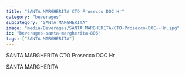 ```yaml
---
title: "SANTA MARGHERITA CTO Prosecco DOC Hr"
category: "beverages"
subcategory: "SANTA MARGHERITA"
image: "media/Beverages/SANTA MARGHERITA/CTO-Prosecco-DOC--Hr.jpg"
id: "beverages-santa-margherita-806"
tags: ["SANTA MARGHERITA"]
---
```


SANTA MARGHERITA CTO Prosecco DOC Hr

SANTA MARGHERITA
